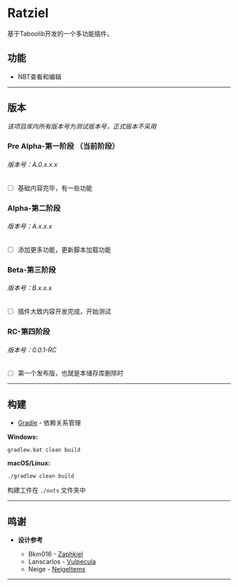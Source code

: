 # Ratziel

基于Taboolib开发的一个多功能插件。

## 功能

+ NBT查看和编辑

***

## 版本

*该项目库内所有版本号为测试版本号，正式版本不采用*

### Pre Alpha-第一阶段 （当前阶段）

<h6>版本号：A.0.x.x.x</h6>

- [ ] 基础内容完毕，有一些功能

### Alpha-第二阶段

<h6>版本号：A.x.x.x</h6>

- [ ] 添加更多功能，更新脚本加载功能

### Beta-第三阶段

<h6>版本号：B.x.x.x</h6>

- [ ] 插件大致内容开发完成，开始测试

### RC-第四阶段

<h6>版本号：0.0.1-RC</h6>

- [ ] 第一个发布版，也就是本储存库删除时

***

## 构建

* [Gradle](https://gradle.org/) - 依赖关系管理

**Windows:**

    gradlew.bat clean build

**macOS/Linux:**

    ./gradlew clean build

构建工件在 `./outs` 文件夹中

***

## 鸣谢

- **设计参考**

    - Bkm016 - [Zaphkiel](https://github.com/TabooLib/zaphkiel/)
    - Lanscarlos - [Vulpecula](https://github.com/Lanscarlos/Vulpecula/)
    - Neige - [NeigeItems](https://github.com/ankhorg/NeigeItems-Kotlin/)

***
